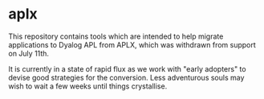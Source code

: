 # aplx
This repository contains tools which are intended to help migrate applications 
to Dyalog APL from APLX, which was withdrawn from support on July 11th.

It is currently in a state of rapid flux as we work with "early adopters" 
to devise good strategies for the conversion. Less adventurous souls may
wish to wait a few weeks until things crystallise.
